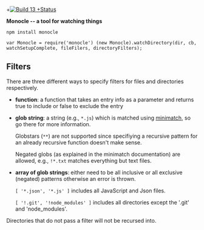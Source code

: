 +[![Build
   13
+Status](https://secure.travis-ci.org/samccone/monocle.png)](http://travis-ci.org/samccone/monocle)

**Monocle -- a tool for watching things**

`npm install monocle`

`var Monocle = require('monocle')
 (new Monocle).watchDirectory(dir, cb, watchSetupComplete, fileFilers, directoryFilters);
`


## Filters

There are three different ways to specify filters for files and directories respectively.

- **function**: a function that takes an entry info as a parameter and returns true to include or false to exclude the entry

- **glob string**: a string (e.g., `*.js`) which is matched using [minimatch](https://github.com/isaacs/minimatch), so go there for more
    information.

    Globstars (`**`) are not supported since specifiying a recursive pattern for an already recursive function doesn't make sense.

    Negated globs (as explained in the minimatch documentation) are allowed, e.g., `!*.txt` matches everything but text files.

- **array of glob strings**: either need to be all inclusive or all exclusive (negated) patterns otherwise an error is thrown.

    `[ '*.json', '*.js' ]` includes all JavaScript and Json files.


    `[ '!.git', '!node_modules' ]` includes all directories except the '.git' and 'node_modules'.

Directories that do not pass a filter will not be recursed into.